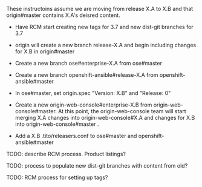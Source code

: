 These instructoins assume we are moving from release X.A to X.B and that origin#master contains X.A's deisred content.

- Have RCM start creating new tags for 3.7 and new dist-git branches for 3.7

- origin will create a new branch release-X.A and begin including changes for X.B in origin#master

- Create a new branch ose#enterprise-X.A from ose#master

- Create a new branch openshift-ansible#release-X.A from openshift-ansible#master

- In ose#master, set origin.spec "Version: X.B" and "Release: 0"

- Create a new origin-web-console#enterprise-X.B from origin-web-console#master. At this point, the origin-web-console team will start merging X.A changes into origin-web-console#X.A  and changes for X.B into origin-web-console#master .

- Add a X.B .tito/releasers.conf to ose#master and openshift-ansible#master

TODO: describe RCM process. Product listings?

TODO: process to populate new dist-git branches with content from old?

TODO: RCM process for setting up tags?

